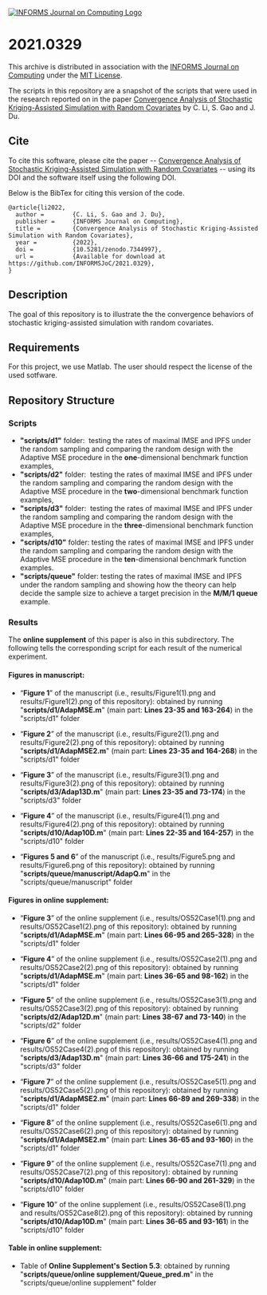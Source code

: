 [![INFORMS Journal on Computing Logo](https://INFORMSJoC.github.io/logos/INFORMS_Journal_on_Computing_Header.jpg)](https://pubsonline.informs.org/journal/ijoc)

# 2021.0329

This archive is distributed in association with the [INFORMS Journal on
Computing](https://pubsonline.informs.org/journal/ijoc) under the [MIT License](LICENSE).

The scripts in this repository are a snapshot of the scripts
that were used in the research reported on in the paper 
[Convergence Analysis of Stochastic Kriging-Assisted Simulation with Random Covariates](https://doi.org/10.1287/ijoc.2022.1263) by C. Li, S. Gao and J. Du. 

## Cite

To cite this software, please cite the paper -- [Convergence Analysis of Stochastic Kriging-Assisted Simulation with Random Covariates](https://doi.org/10.1287/ijoc.2022.1263) -- using its DOI and the software itself using the following DOI.

Below is the BibTex for citing this version of the code.

```
@article{li2022,
  author =        {C. Li, S. Gao and J. Du},
  publisher =     {INFORMS Journal on Computing},
  title =         {Convergence Analysis of Stochastic Kriging-Assisted Simulation with Random Covariates},
  year =          {2022},
  doi =           {10.5281/zenodo.7344997},
  url =           {Available for download at https://github.com/INFORMSJoC/2021.0329},
}  
```

## Description

The goal of this repository is to illustrate the the convergence behaviors of stochastic kriging-assisted simulation with random covariates.

## Requirements

For this project, we use Matlab. The user should respect the license of the used sotfware.

## Repository Structure

### Scripts

*   **"scripts/d1"** folder:  testing the rates of maximal IMSE and IPFS under the random sampling and comparing the random design with the Adaptive MSE procedure in the **one**\-dimensional benchmark function examples,
*   **"scripts/d2"** folder:  testing the rates of maximal IMSE and IPFS under the random sampling and comparing the random design with the Adaptive MSE procedure in the **two**\-dimensional benchmark function examples,
*   **"scripts/d3"** folder:  testing the rates of maximal IMSE and IPFS under the random sampling and comparing the random design with the Adaptive MSE procedure in the **three**\-dimensional benchmark function examples,
*   **"scripts/d10"** folder: testing the rates of maximal IMSE and IPFS under the random sampling and comparing the random design with the Adaptive MSE procedure in the **ten**\-dimensional benchmark function examples.
*   **"scripts/queue"** folder: testing the rates of maximal IMSE and IPFS under the random sampling and showing how the theory can help decide the sample size to achieve a target precision in the **M/M/1 queue** example.

### Results

The **online supplement** of this paper is also in this subdirectory. The following tells the corresponding script for each result of the numerical experiment.

#### Figures in manuscript:

*   “**Figure 1**” of the manuscript (i.e., results/Figure1(1).png and results/Figure1(2).png of this repository): obtained by running "**scripts/d1/AdapMSE.m**" (main part: **Lines 23-35 and 163-264**) in the "scripts/d1" folder

*   “**Figure 2**” of the manuscript (i.e., results/Figure2(1).png and results/Figure2(2).png of this repository): obtained by running "**scripts/d1/AdapMSE2.m**" (main part: **Lines 23-35 and 164-268**) in the "scripts/d1" folder

*   “**Figure 3**” of the manuscript (i.e., results/Figure3(1).png and results/Figure3(2).png of this repository): obtained by running "**scripts/d3/Adap13D.m**" (main part: **Lines 23-35 and 73-174**) in the "scripts/d3" folder

*   “**Figure 4**” of the manuscript (i.e., results/Figure4(1).png and results/Figure4(2).png of this repository): obtained by running "**scripts/d10/Adap10D.m**" (main part: **Lines 22-35 and 164-257**) in the "scripts/d10" folder

*   “**Figures 5 and 6**” of the manuscript (i.e., results/Figure5.png and results/Figure6.png of this repository): obtained by running "**scripts/queue/manuscript/AdapQ.m**" in the "scripts/queue/manuscript" folder

#### Figures in online supplement:

*   “**Figure 3**” of the online supplement (i.e., results/OS52Case1(1).png and results/OS52Case1(2).png of this repository): obtained by running "**scripts/d1/AdapMSE.m**" (main part: **Lines 66-95 and 265-328**) in the "scripts/d1" folder

*   “**Figure 4**” of the online supplement (i.e., results/OS52Case2(1).png and results/OS52Case2(2).png of this repository): obtained by running "**scripts/d1/AdapMSE.m**" (main part: **Lines 36-65 and 98-162**) in the "scripts/d1" folder

*   “**Figure 5**” of the online supplement (i.e., results/OS52Case3(1).png and results/OS52Case3(2).png of this repository): obtained by running "**scripts/d2/Adap12D.m**" (main part: **Lines 38-67 and 73-140**) in the "scripts/d2" folder

*   “**Figure 6**” of the online supplement (i.e., results/OS52Case4(1).png and results/OS52Case4(2).png of this repository): obtained by running "**scripts/d3/Adap13D.m**" (main part: **Lines 36-66 and 175-241**) in the "scripts/d3" folder

*   “**Figure 7**” of the online supplement (i.e., results/OS52Case5(1).png and results/OS52Case5(2).png of this repository): obtained by running "**scripts/d1/AdapMSE2.m**" (main part: **Lines 66-89 and 269-338**) in the "scripts/d1" folder

*   “**Figure 8**” of the online supplement (i.e., results/OS52Case6(1).png and results/OS52Case6(2).png of this repository): obtained by running "**scripts/d1/AdapMSE2.m**" (main part: **Lines 36-65 and 93-160**) in the "scripts/d1" folder

*   “**Figure 9**” of the online supplement (i.e., results/OS52Case7(1).png and results/OS52Case7(2).png of this repository): obtained by running "**scripts/d10/Adap10D.m**" (main part: **Lines 66-90 and 261-329**) in the "scripts/d10" folder

*   “**Figure 10**” of the online supplement (i.e., results/OS52Case8(1).png and results/OS52Case8(2).png of this repository): obtained by running "**scripts/d10/Adap10D.m**" (main part: **Lines 36-65 and 93-161**) in the "scripts/d10" folder

#### Table in online supplement:

*   Table of **Online Supplement's Section 5.3**: obtained by running "**scripts/queue/online supplement/Queue_pred.m**" in the "scripts/queue/online supplement" folder



